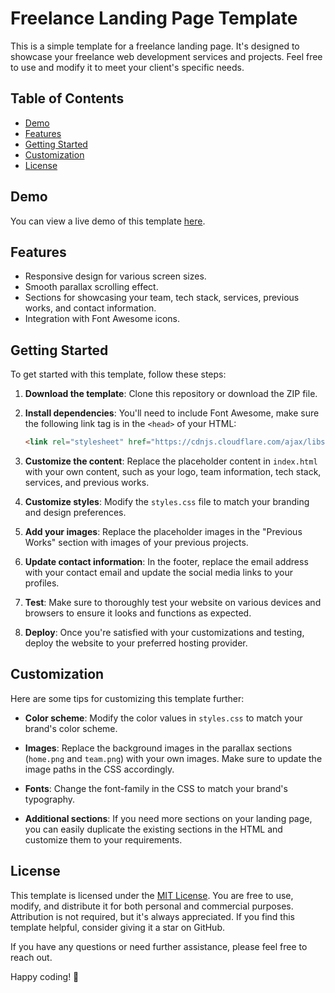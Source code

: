 # Freelance Landing Page Template

This is a simple template for a freelance landing page. It's designed to showcase your freelance web development services and projects. Feel free to use and modify it to meet your client's specific needs.

## Table of Contents
- [Demo](#demo)
- [Features](#features)
- [Getting Started](#getting-started)
- [Customization](#customization)
- [License](#license)

## Demo
You can view a live demo of this template [here](https://mohammad-shoeb-faizan.github.io/Freelance-Page/).

## Features
- Responsive design for various screen sizes.
- Smooth parallax scrolling effect.
- Sections for showcasing your team, tech stack, services, previous works, and contact information.
- Integration with Font Awesome icons.

## Getting Started
To get started with this template, follow these steps:

1. **Download the template**: Clone this repository or download the ZIP file.

2. **Install dependencies**: You'll need to include Font Awesome, make sure the following link tag is in the `<head>` of your HTML:

    ```html
    <link rel="stylesheet" href="https://cdnjs.cloudflare.com/ajax/libs/font-awesome/5.15.4/css/all.min.css" />
    ```

3. **Customize the content**: Replace the placeholder content in `index.html` with your own content, such as your logo, team information, tech stack, services, and previous works.

4. **Customize styles**: Modify the `styles.css` file to match your branding and design preferences.

5. **Add your images**: Replace the placeholder images in the "Previous Works" section with images of your previous projects.

6. **Update contact information**: In the footer, replace the email address with your contact email and update the social media links to your profiles.

7. **Test**: Make sure to thoroughly test your website on various devices and browsers to ensure it looks and functions as expected.

8. **Deploy**: Once you're satisfied with your customizations and testing, deploy the website to your preferred hosting provider.

## Customization
Here are some tips for customizing this template further:

- **Color scheme**: Modify the color values in `styles.css` to match your brand's color scheme.

- **Images**: Replace the background images in the parallax sections (`home.png` and `team.png`) with your own images. Make sure to update the image paths in the CSS accordingly.

- **Fonts**: Change the font-family in the CSS to match your brand's typography.

- **Additional sections**: If you need more sections on your landing page, you can easily duplicate the existing sections in the HTML and customize them to your requirements.

## License
This template is licensed under the [MIT License](LICENSE). You are free to use, modify, and distribute it for both personal and commercial purposes. Attribution is not required, but it's always appreciated. If you find this template helpful, consider giving it a star on GitHub.

If you have any questions or need further assistance, please feel free to reach out.

Happy coding! 🚀